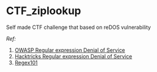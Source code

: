 # CTF_ziplookup
Self made CTF challenge that based on reDOS vulnerability

*Ref:*
1. [OWASP Regular expression Denial of Service](https://owasp.org/www-community/attacks/Regular_expression_Denial_of_Service_-_ReDoS)
2. [Hacktricks Regular expression Denial of Service](https://book.hacktricks.xyz/pentesting-web/regular-expression-denial-of-service-redos)
3. [Regex101](https://regex101.com/)
